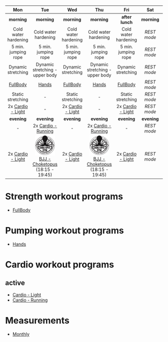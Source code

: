 | Mon | Tue | Wed | Thu | Fri | Sat | Sun |
|:-:|:-:|:-:|:-:|:-:|:-:|:-:|
| **morning** | **morning** | **morning** | **morning** | **after lunch** | **morning** | **morning** |
| Cold water hardening | Cold water hardening | Cold water hardening | Cold water hardening | Cold water hardening | *REST mode* | *REST mode* |
| 5 min. jumping rope | 5 min. jumping rope | 5 min. jumping rope | 5 min. jumping rope | 5 min. jumping rope | *REST mode* | *REST mode* |
| Dynamic stretching | Dynamic stretching - upper body | Dynamic stretching | Dynamic stretching - upper body | Dynamic stretching | *REST mode* | *REST mode* |
| [FullBody](https://github.com/mobsikx/workout/blob/summer/Strength-FullBody.md) | [Hands](https://github.com/mobsikx/workout/blob/summer/Hands.md) | [FullBody](https://github.com/mobsikx/workout/blob/summer/Strength-FullBody.md) | [Hands](https://github.com/mobsikx/workout/blob/summer/Hands.md) | [FullBody](https://github.com/mobsikx/workout/blob/summer/Strength-FullBody.md) | *REST mode* | *REST mode* |
| Static stretching | *-* | Static stretching | *-* | Static stretching | *REST mode* | *REST mode* |
| 2x [Cardio - Light](https://github.com/mobsikx/workout/blob/summer/Cardio-Light.md) | *-* | 2x [Cardio - Light](https://github.com/mobsikx/workout/blob/summer/Cardio-Light.md) | *-* | 2x [Cardio - Light](https://github.com/mobsikx/workout/blob/summer/Cardio-Light.md) | *REST mode* | *REST mode* |
| **evening** | **evening** | **evening** | **evening** | **evening** | **evening** | **evening** |
| *-* | 2x [Cardio - Running](https://en.mapy.cz/zakladni?planovani-trasy&x=14.4191051&y=50.1060084&z=17&rc=9hCK4xYBXldyYh43DhfThiN3fZG&rs=pubt&rs=stre&rs=coor&rs=pubt&ri=15306131&ri=123022&ri=&ri=15305873&mrp=%7B%22c%22%3A132%7D&xc=%5B%5D) | *-* | 2x [Cardio - Running](https://en.mapy.cz/zakladni?planovani-trasy&x=14.4191051&y=50.1060084&z=17&rc=9hCK4xYBXldyYh43DhfThiN3fZG&rs=pubt&rs=stre&rs=coor&rs=pubt&ri=15306131&ri=123022&ri=&ri=15305873&mrp=%7B%22c%22%3A132%7D&xc=%5B%5D) | *-* | *REST mode* | *REST mode* |
| 2x [Cardio - Light](https://github.com/mobsikx/workout/blob/summer/Cardio-Light.md) | [![](./images/logo-choketopusgym-64x64.jpg)](https://choketopusgym.cz/bjj-trida/)[BJJ - Choketopus](https://choketopusgym.cz/bjj-trida/) (18:15 - 19:45) | 2x [Cardio - Light](https://github.com/mobsikx/workout/blob/summer/Cardio-Light.md) | [![](./images/logo-choketopusgym-64x64.jpg)](https://choketopusgym.cz/bjj-trida/)[BJJ - Choketopus](https://choketopusgym.cz/bjj-trida/) (18:15 - 19:45) | 2x [Cardio - Light](https://github.com/mobsikx/workout/blob/summer/Cardio-Light.md) | *REST mode* | *REST mode* |

# Strength workout programs
* [FullBody](https://github.com/mobsikx/workout/blob/summer/Strength-FullBody.md)

# Pumping workout programs
* [Hands](https://github.com/mobsikx/workout/blob/summer/Hands.md)

# Cardio workout programs
## active
* [Cardio - Light](https://github.com/mobsikx/workout/blob/summer/Cardio-Light.md)
* [Cardio - Running](https://en.mapy.cz/zakladni?planovani-trasy&x=14.4191051&y=50.1060084&z=17&rc=9hCK4xYBXldyYh43DhfThiN3fZG&rs=pubt&rs=stre&rs=coor&rs=pubt&ri=15306131&ri=123022&ri=&ri=15305873&mrp=%7B%22c%22%3A132%7D&xc=%5B%5D)

# Measurements
* [Monthly](https://onedrive.live.com/edit.aspx?resid=201A2B187B4F6840!127&app=Excel&wdnd=1&wdPreviousSession=d4c29844%2D4119%2D400d%2Da5bd%2D41ce04693cb3)
